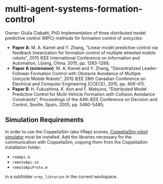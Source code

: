 # multi-agent-systems-formation-control
Owner: Giulia Ciabatti, PhD 
Implementation of three distributed model predictive control (MPC) methods for formation control of unicycles:

* **Paper A**: M. A. Kamel and Y. Zhang, "Linear model predictive control via feedback linearization for formation control of multiple wheeled mobile robots", 2015 IEEE International Conference on Information and Automation, Lijiang, China, 2015, pp. 1283-1288;
* **Paper A (extension)**: M. A. Kamel and Y. Zhang, "Decentralized Leader-Follower Formation Control with Obstacle Avoidance of Multiple Unicycle Mobile Robots", 2015 IEEE 28th Canadian Conference on Electrical and Computer Engineering (CCECE), 2015, pp. 406-411;
* **Paper B**: H. Fukushima, K. Kon and F. Matsuno, "Distributed Model Predictive Control for Multi-Vehicle Formation with Collision Avoidance Constraints", Proceedings of the 44th IEEE Conference on Decision and Control, Seville, Spain, 2005, pp. 5480-5485;

## Simulation Requirements

In order to use the CoppeliaSim (aka VRep) scenes, [CoppeliaSim robot simulator](https://www.coppeliarobotics.com/downloads) must be installed. Add the libraries necessary for the communication with CoppeliaSim, copying them from the CoppeliaSim installation folder:
* `remApi.m`
* `remoteApi.so`
* `remoteApiProto.m`

in a subfolder `vrep_libraries` in the current workspace.
